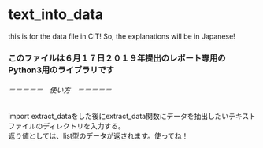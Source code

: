 # text_into_data
this is for the data file in CIT! So, the explanations will be in Japanese!
  
### このファイルは６月１７日２０１９年提出のレポート専用のPython3用のライブラリです
###### ＝＝＝＝＝　使い方　＝＝＝＝＝
import extract_dataをした後にextract_data関数にデータを抽出したいテキストファイルのディレクトリを入力する。  
返り値としては、list型のデータが返されます。使ってね！
